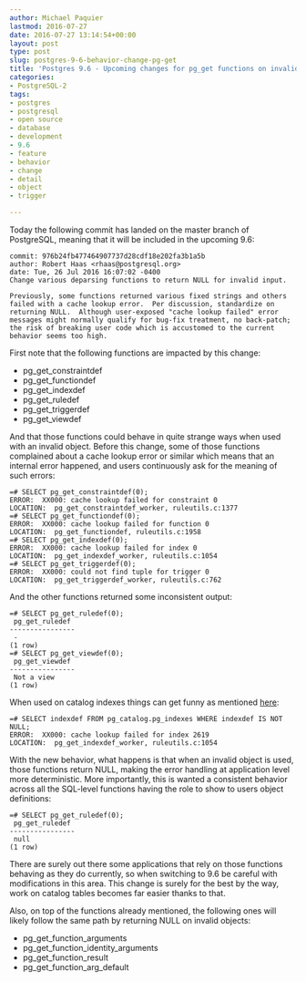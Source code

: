 ```yaml
---
author: Michael Paquier
lastmod: 2016-07-27
date: 2016-07-27 13:14:54+00:00
layout: post
type: post
slug: postgres-9-6-behavior-change-pg-get
title: 'Postgres 9.6 - Upcoming changes for pg_get functions on invalid objects'
categories:
- PostgreSQL-2
tags:
- postgres
- postgresql
- open source
- database
- development
- 9.6
- feature
- behavior
- change
- detail
- object
- trigger

---
```


Today the following commit has landed on the master branch of PostgreSQL,
meaning that it will be included in the upcoming 9.6:

    commit: 976b24fb477464907737d28cdf18e202fa3b1a5b
    author: Robert Haas <rhaas@postgresql.org>
    date: Tue, 26 Jul 2016 16:07:02 -0400
    Change various deparsing functions to return NULL for invalid input.

    Previously, some functions returned various fixed strings and others
    failed with a cache lookup error.  Per discussion, standardize on
    returning NULL.  Although user-exposed "cache lookup failed" error
    messages might normally qualify for bug-fix treatment, no back-patch;
    the risk of breaking user code which is accustomed to the current
    behavior seems too high.

First note that the following functions are impacted by this change:

  * pg\_get\_constraintdef
  * pg\_get\_functiondef
  * pg\_get\_indexdef
  * pg\_get\_ruledef
  * pg\_get\_triggerdef
  * pg\_get\_viewdef

And that those functions could behave in quite strange ways when used with
an invalid object. Before this change, some of those functions complained
about a cache lookup error or similar which means that an internal error
happened, and users continuously ask for the meaning of such errors:

    =# SELECT pg_get_constraintdef(0);
    ERROR:  XX000: cache lookup failed for constraint 0
    LOCATION:  pg_get_constraintdef_worker, ruleutils.c:1377
    =# SELECT pg_get_functiondef(0);
    ERROR:  XX000: cache lookup failed for function 0
    LOCATION:  pg_get_functiondef, ruleutils.c:1958
    =# SELECT pg_get_indexdef(0);
    ERROR:  XX000: cache lookup failed for index 0
    LOCATION:  pg_get_indexdef_worker, ruleutils.c:1054
    =# SELECT pg_get_triggerdef(0);
    ERROR:  XX000: could not find tuple for trigger 0
    LOCATION:  pg_get_triggerdef_worker, ruleutils.c:762

And the other functions returned some inconsistent output:

    =# SELECT pg_get_ruledef(0);
     pg_get_ruledef
    ----------------
     -
    (1 row)
    =# SELECT pg_get_viewdef(0);
     pg_get_viewdef
    ----------------
     Not a view
    (1 row)

When used on catalog indexes things can get funny as mentioned
[here](https://www.postgresql.org/message-id/87vbcyx36q.fsf%40credativ.de):

    =# SELECT indexdef FROM pg_catalog.pg_indexes WHERE indexdef IS NOT NULL;
    ERROR:  XX000: cache lookup failed for index 2619
    LOCATION:  pg_get_indexdef_worker, ruleutils.c:1054

With the new behavior, what happens is that when an invalid object is
used, those functions return NULL, making the error handling at application
level more deterministic. More importantly, this is wanted a consistent
behavior across all the SQL-level functions having the role to show
to users object definitions:

    =# SELECT pg_get_ruledef(0);
     pg_get_ruledef
    ----------------
     null
    (1 row)

There are surely out there some applications that rely on those functions
behaving as they do currently, so when switching to 9.6 be careful with
modifications in this area. This change is surely for the best by the way,
work on catalog tables becomes far easier thanks to that.

Also, on top of the functions already mentioned, the following ones will
likely follow the same path by returning NULL on invalid objects:

  * pg\_get\_function\_arguments
  * pg\_get\_function\_identity\_arguments
  * pg\_get\_function\_result
  * pg\_get\_function\_arg\_default
